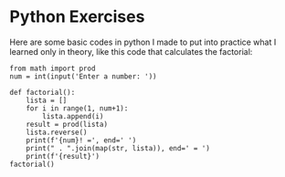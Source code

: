 # Python Exercises

Here are some basic codes in python I made to put into practice what I learned only in theory, like this code that calculates the factorial:

```
from math import prod
num = int(input('Enter a number: '))

def factorial():
    lista = []
    for i in range(1, num+1):
        lista.append(i)
    result = prod(lista)
    lista.reverse()
    print(f'{num}! =', end=' ')
    print(" . ".join(map(str, lista)), end=' = ')
    print(f'{result}')
factorial()
```
